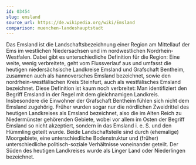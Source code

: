 ```yaml
---
id: 03454
slug: emsland
source_url: https://de.wikipedia.org/wiki/Emsland
comparison: muenchen-landeshauptstadt
---
```


Das Emsland ist die Landschaftsbezeichnung einer Region am Mittellauf der Ems im westlichen Niedersachsen und im nordwestlichen Nordrhein-Westfalen. Dabei gibt es unterschiedliche Definition für die Region: Eine weite, wenig verbreitete, geht vom Flussverlauf aus und umfasst die heutigen niedersächsische Landkreise Emsland und Grafschaft Bentheim, zusammen auch als hannoversches Emsland bezeichnet, sowie den nordrhein-westfälischen Kreis Steinfurt, auch als westfälisches Emsland bezeichnet. Diese Definition ist kaum noch verbreitet: Man identifiziert den Begriff Emsland in der Regel mit dem gleichnamigen Landkreis. Insbesondere die Einwohner der Grafschaft Bentheim fühlen sich nicht dem Emsland zugehörig. Früher wurden sogar nur die nördlichen Zweidrittel des heutigen Landkreises als Emsland bezeichnet, also die im Alten Reich zu Niedermünster gehörenden Gebiete, wobei vor allem im Osten der Begriff Emsland so nicht akzeptiert, sondern in das Emsland i. e. S. und den Hümmling geteilt wurde. Beide Landschaftsteile sind durch (ehemalige) Moorgebiete, eine unterschiedliche Bodenstruktur und (früher) unterschiedliche politisch-soziale Verhältnisse voneinander geteilt. Der Süden des heutigen Landkreises wurde als Linger Land oder Niederlingen bezeichnet.
